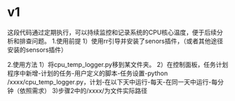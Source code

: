 # v1
这段代码通过定期执行，可以持续监控和记录系统的CPU核心温度，便于后续分析和排查问题。
1.使用前提
1）使用rr引导并安装了senors插件，（或者其他途径安装的sensors插件）

2.使用方法
1）将cpu_temp_logger.py移到某文件夹。
2）在控制面板，任务计划程序中新增-计划的任务-用户定义的脚本-任务设置-python /xxxx/cpu_temp_logger.py，计划-在以下天中运行-每天-在同一天中运行-每分钟（依照需求）
3)步骤2中的/xxxx/为文件实际路径

